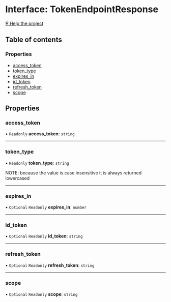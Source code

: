# Interface: TokenEndpointResponse

[💗 Help the project](https://github.com/sponsors/panva)

## Table of contents

### Properties

- [access\_token](TokenEndpointResponse.md#access_token)
- [token\_type](TokenEndpointResponse.md#token_type)
- [expires\_in](TokenEndpointResponse.md#expires_in)
- [id\_token](TokenEndpointResponse.md#id_token)
- [refresh\_token](TokenEndpointResponse.md#refresh_token)
- [scope](TokenEndpointResponse.md#scope)

## Properties

### access\_token

• `Readonly` **access\_token**: `string`

___

### token\_type

• `Readonly` **token\_type**: `string`

NOTE: because the value is case insensitive it is always returned lowercased

___

### expires\_in

• `Optional` `Readonly` **expires\_in**: `number`

___

### id\_token

• `Optional` `Readonly` **id\_token**: `string`

___

### refresh\_token

• `Optional` `Readonly` **refresh\_token**: `string`

___

### scope

• `Optional` `Readonly` **scope**: `string`
